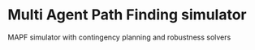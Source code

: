 # Multi Agent Path Finding simulator
MAPF simulator with contingency planning and robustness solvers
